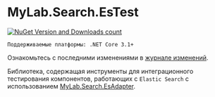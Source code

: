 # MyLab.Search.EsTest
[![NuGet Version and Downloads count](https://buildstats.info/nuget/MyLab.Search.EsTest)](https://www.nuget.org/packages/MyLab.Search.EsTest)

```
Поддерживаемые платформы: .NET Core 3.1+
```
Ознакомьтесь с последними изменениями в [журнале изменений](/changelog.md).

Библиотека, содержащая инструменты для интеграционного тестирования компонентов, работающих с `Elastic Search` с использованием [MyLab.Search.EsAdapter](https://github.com/mylab-search-fx/es-adapter).

